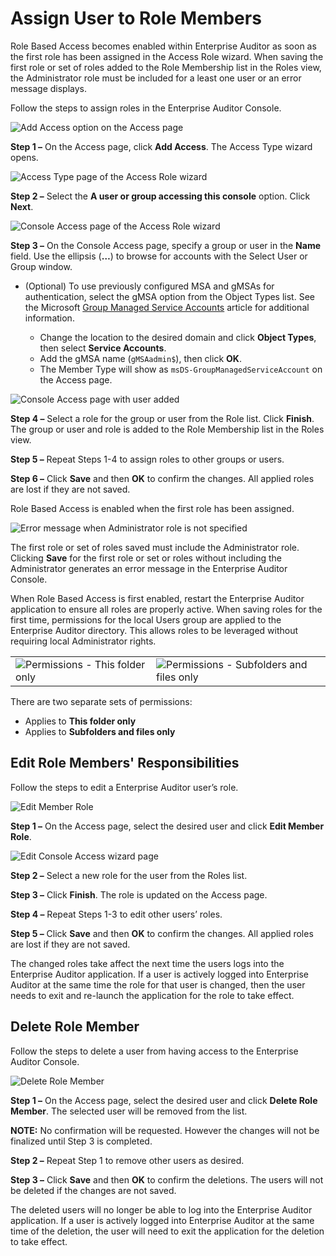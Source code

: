 # Assign User to Role Members

Role Based Access becomes enabled within Enterprise Auditor as soon as the first role has been
assigned in the Access Role wizard. When saving the first role or set of roles added to the Role
Membership list in the Roles view, the Administrator role must be included for a least one user or
an error message displays.

Follow the steps to assign roles in the Enterprise Auditor Console.

![Add Access option on the Access page](/img/product_docs/accessanalyzer/11.6/accessanalyzer/admin/settings/access/rolebased/addaccess.webp)

**Step 1 –** On the Access page, click **Add Access**. The Access Type wizard opens.

![Access Type page of the Access Role wizard](/img/product_docs/accessanalyzer/11.6/accessanalyzer/admin/settings/access/rolebased/accesstypeuser.webp)

**Step 2 –** Select the **A user or group accessing this console** option. Click **Next**.

![Console Access page of the Access Role wizard](/img/product_docs/accessanalyzer/11.6/accessanalyzer/admin/settings/access/rolebased/consoleaccess.webp)

**Step 3 –** On the Console Access page, specify a group or user in the **Name** field. Use the
ellipsis (**…**) to browse for accounts with the Select User or Group window.

- (Optional) To use previously configured MSA and gMSAs for authentication, select the gMSA option
  from the Object Types list. See the Microsoft
  [Group Managed Service Accounts](https://learn.microsoft.com/en-us/windows-server/security/group-managed-service-accounts/group-managed-service-accounts-overview)
  article for additional information.

    - Change the location to the desired domain and click **Object Types**, then select **Service
      Accounts**.
    - Add the gMSA name (`gMSAadmin$`), then click **OK**.
    - The Member Type will show as `msDS-GroupManagedServiceAccount` on the Access page.

![Console Access page with user added](/img/product_docs/accessanalyzer/11.6/accessanalyzer/admin/settings/access/rolebased/consoleaccessfinish.webp)

**Step 4 –** Select a role for the group or user from the Role list. Click **Finish**. The group or
user and role is added to the Role Membership list in the Roles view.

**Step 5 –** Repeat Steps 1-4 to assign roles to other groups or users.

**Step 6 –** Click **Save** and then **OK** to confirm the changes. All applied roles are lost if
they are not saved.

Role Based Access is enabled when the first role has been assigned.

![Error message when Administrator role is not specified](/img/product_docs/accessanalyzer/11.6/accessanalyzer/admin/settings/access/rolebased/noadminerror.webp)

The first role or set of roles saved must include the Administrator role. Clicking **Save** for the
first role or set or roles without including the Administrator generates an error message in the
Enterprise Auditor Console.

When Role Based Access is first enabled, restart the Enterprise Auditor application to ensure all
roles are properly active. When saving roles for the first time, permissions for the local Users
group are applied to the Enterprise Auditor directory. This allows roles to be leveraged without
requiring local Administrator rights.

|                                                                                                                                                       |                                                                                                                                                                        |
| ----------------------------------------------------------------------------------------------------------------------------------------------------- | ---------------------------------------------------------------------------------------------------------------------------------------------------------------------- |
| ![Permissions - This folder only](/img/product_docs/accessanalyzer/11.6/accessanalyzer/admin/settings/access/rolebased/permissionsfolder.webp) | ![Permissions - Subfolders and files only](/img/product_docs/accessanalyzer/11.6/accessanalyzer/admin/settings/access/rolebased/permissionssubfolderfiles.webp) |

There are two separate sets of permissions:

- Applies to **This folder only**
- Applies to **Subfolders and files only**

## Edit Role Members' Responsibilities

Follow the steps to edit a Enterprise Auditor user’s role.

![Edit Member Role](/img/product_docs/accessanalyzer/11.6/accessanalyzer/admin/settings/access/rolebased/editmemberrole.webp)

**Step 1 –** On the Access page, select the desired user and click **Edit Member Role**.

![Edit Console Access wizard page](/img/product_docs/accessanalyzer/11.6/accessanalyzer/admin/settings/access/rolebased/consoleaccessedit.webp)

**Step 2 –** Select a new role for the user from the Roles list.

**Step 3 –** Click **Finish**. The role is updated on the Access page.

**Step 4 –** Repeat Steps 1-3 to edit other users’ roles.

**Step 5 –** Click **Save** and then **OK** to confirm the changes. All applied roles are lost if
they are not saved.

The changed roles take affect the next time the users logs into the Enterprise Auditor application.
If a user is actively logged into Enterprise Auditor at the same time the role for that user is
changed, then the user needs to exit and re-launch the application for the role to take effect.

## Delete Role Member

Follow the steps to delete a user from having access to the Enterprise Auditor Console.

![Delete Role Member](/img/product_docs/accessanalyzer/11.6/accessanalyzer/admin/settings/access/rolebased/deleterolemember.webp)

**Step 1 –** On the Access page, select the desired user and click **Delete Role Member**. The
selected user will be removed from the list.

**NOTE:** No confirmation will be requested. However the changes will not be finalized until Step 3
is completed.

**Step 2 –** Repeat Step 1 to remove other users as desired.

**Step 3 –** Click **Save** and then **OK** to confirm the deletions. The users will not be deleted
if the changes are not saved.

The deleted users will no longer be able to log into the Enterprise Auditor application. If a user
is actively logged into Enterprise Auditor at the same time of the deletion, the user will need to
exit the application for the deletion to take effect.
